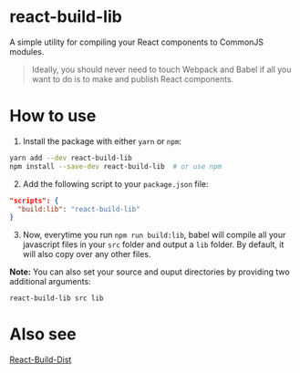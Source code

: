 # react-build-lib
A simple utility for compiling your React components to CommonJS modules.

> Ideally, you should never need to touch Webpack and Babel if all you want to do is to make and publish React components.

# How to use

1. Install the package with either `yarn` or `npm`:

  ```bash
  yarn add --dev react-build-lib
  npm install --save-dev react-build-lib  # or use npm
  ```

2. Add the following script to your `package.json` file:

  ```json
  "scripts": {
    "build:lib": "react-build-lib"
  }
  ```
3. Now, everytime you run `npm run build:lib`, babel will compile all your javascript files in your `src` folder and output a `lib` folder. By default, it will also copy over any other files.

**Note:** You can also set your source and ouput directories by providing two additional arguments:

```
react-build-lib src lib
```
# Also see

[React-Build-Dist](https://github.com/adrianmcli/react-build-dist)
